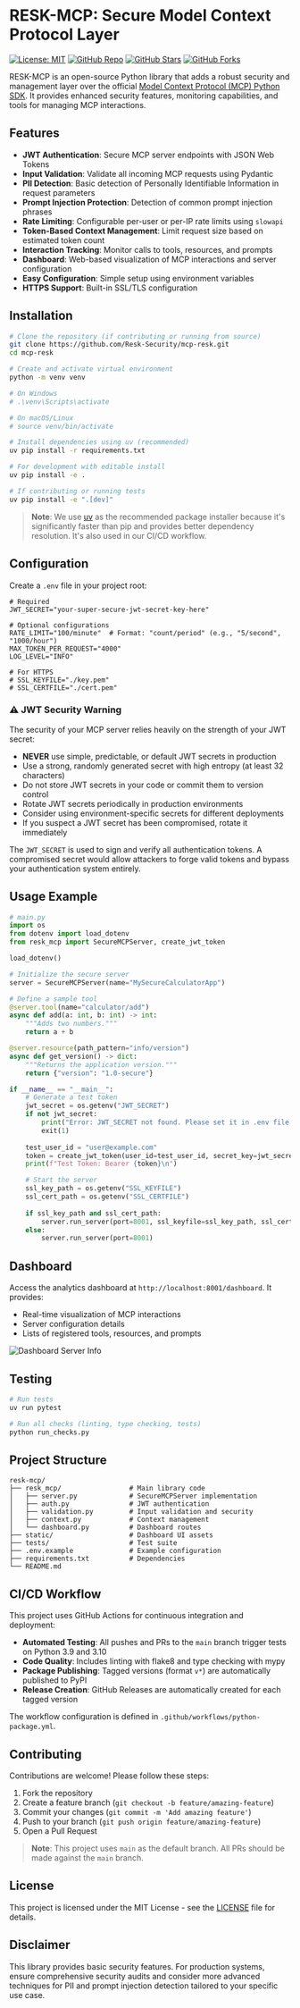 # RESK-MCP: Secure Model Context Protocol Layer

[![License: MIT](https://img.shields.io/badge/License-MIT-yellow.svg)](https://opensource.org/licenses/MIT)
[![GitHub Repo](https://img.shields.io/badge/GitHub-Resk--Security%2Fmcp--resk-blue?logo=github)](https://github.com/Resk-Security/mcp-resk)
[![GitHub Stars](https://img.shields.io/github/stars/Resk-Security/mcp-resk?style=social)](https://github.com/Resk-Security/mcp-resk/stargazers)
[![GitHub Forks](https://img.shields.io/github/forks/Resk-Security/mcp-resk?style=social)](https://github.com/Resk-Security/mcp-resk/network/members)

RESK-MCP is an open-source Python library that adds a robust security and management layer over the official [Model Context Protocol (MCP) Python SDK](https://github.com/modelcontextprotocol/python-sdk). It provides enhanced security features, monitoring capabilities, and tools for managing MCP interactions.

## Features

- **JWT Authentication**: Secure MCP server endpoints with JSON Web Tokens
- **Input Validation**: Validate all incoming MCP requests using Pydantic
- **PII Detection**: Basic detection of Personally Identifiable Information in request parameters
- **Prompt Injection Protection**: Detection of common prompt injection phrases
- **Rate Limiting**: Configurable per-user or per-IP rate limits using `slowapi`
- **Token-Based Context Management**: Limit request size based on estimated token count
- **Interaction Tracking**: Monitor calls to tools, resources, and prompts
- **Dashboard**: Web-based visualization of MCP interactions and server configuration
- **Easy Configuration**: Simple setup using environment variables
- **HTTPS Support**: Built-in SSL/TLS configuration

## Installation

```bash
# Clone the repository (if contributing or running from source)
git clone https://github.com/Resk-Security/mcp-resk.git
cd mcp-resk

# Create and activate virtual environment
python -m venv venv

# On Windows
# .\venv\Scripts\activate

# On macOS/Linux
# source venv/bin/activate

# Install dependencies using uv (recommended)
uv pip install -r requirements.txt

# For development with editable install
uv pip install -e .

# If contributing or running tests
uv pip install -e ".[dev]"
```

> **Note**: We use [uv](https://github.com/astral-sh/uv) as the recommended package installer because it's significantly faster than pip and provides better dependency resolution. It's also used in our CI/CD workflow.

## Configuration

Create a `.env` file in your project root:

```env
# Required
JWT_SECRET="your-super-secure-jwt-secret-key-here"

# Optional configurations
RATE_LIMIT="100/minute"  # Format: "count/period" (e.g., "5/second", "1000/hour")
MAX_TOKEN_PER_REQUEST="4000"
LOG_LEVEL="INFO"

# For HTTPS
# SSL_KEYFILE="./key.pem"
# SSL_CERTFILE="./cert.pem"
```

### ⚠️ JWT Security Warning

The security of your MCP server relies heavily on the strength of your JWT secret:

- **NEVER** use simple, predictable, or default JWT secrets in production
- Use a strong, randomly generated secret with high entropy (at least 32 characters)
- Do not store JWT secrets in your code or commit them to version control
- Rotate JWT secrets periodically in production environments
- Consider using environment-specific secrets for different deployments
- If you suspect a JWT secret has been compromised, rotate it immediately

The `JWT_SECRET` is used to sign and verify all authentication tokens. A compromised secret would allow attackers to forge valid tokens and bypass your authentication system entirely.

## Usage Example

```python
# main.py
import os
from dotenv import load_dotenv
from resk_mcp import SecureMCPServer, create_jwt_token

load_dotenv()

# Initialize the secure server
server = SecureMCPServer(name="MySecureCalculatorApp")

# Define a sample tool
@server.tool(name="calculator/add")
async def add(a: int, b: int) -> int:
    """Adds two numbers."""
    return a + b

@server.resource(path_pattern="info/version")
async def get_version() -> dict:
    """Returns the application version."""
    return {"version": "1.0-secure"}

if __name__ == "__main__":
    # Generate a test token
    jwt_secret = os.getenv("JWT_SECRET")
    if not jwt_secret:
        print("Error: JWT_SECRET not found. Please set it in .env file.")
        exit(1)
    
    test_user_id = "user@example.com"
    token = create_jwt_token(user_id=test_user_id, secret_key=jwt_secret)
    print(f"Test Token: Bearer {token}\n")

    # Start the server
    ssl_key_path = os.getenv("SSL_KEYFILE")
    ssl_cert_path = os.getenv("SSL_CERTFILE")
    
    if ssl_key_path and ssl_cert_path:
        server.run_server(port=8001, ssl_keyfile=ssl_key_path, ssl_certfile=ssl_cert_path)
    else:
        server.run_server(port=8001)
```

## Dashboard

Access the analytics dashboard at `http://localhost:8001/dashboard`. It provides:

- Real-time visualization of MCP interactions
- Server configuration details
- Lists of registered tools, resources, and prompts

![Dashboard Server Info](static/images/dashboard-server-info.png)

## Testing

```bash
# Run tests
uv run pytest

# Run all checks (linting, type checking, tests)
python run_checks.py
```

## Project Structure

```
resk-mcp/
├── resk_mcp/                 # Main library code
│   ├── server.py             # SecureMCPServer implementation
│   ├── auth.py               # JWT authentication
│   ├── validation.py         # Input validation and security
│   ├── context.py            # Context management
│   └── dashboard.py          # Dashboard routes
├── static/                   # Dashboard UI assets
├── tests/                    # Test suite
├── .env.example              # Example configuration
├── requirements.txt          # Dependencies
└── README.md
```

## CI/CD Workflow

This project uses GitHub Actions for continuous integration and deployment:

- **Automated Testing**: All pushes and PRs to the `main` branch trigger tests on Python 3.9 and 3.10
- **Code Quality**: Includes linting with flake8 and type checking with mypy
- **Package Publishing**: Tagged versions (format `v*`) are automatically published to PyPI
- **Release Creation**: GitHub Releases are automatically created for each tagged version

The workflow configuration is defined in `.github/workflows/python-package.yml`.

## Contributing

Contributions are welcome! Please follow these steps:

1. Fork the repository
2. Create a feature branch (`git checkout -b feature/amazing-feature`)
3. Commit your changes (`git commit -m 'Add amazing feature'`)
4. Push to your branch (`git push origin feature/amazing-feature`)
5. Open a Pull Request

> **Note**: This project uses `main` as the default branch. All PRs should be made against the `main` branch.

## License

This project is licensed under the MIT License - see the [LICENSE](LICENSE) file for details.

## Disclaimer

This library provides basic security features. For production systems, ensure comprehensive security audits and consider more advanced techniques for PII and prompt injection detection tailored to your specific use case. 